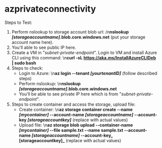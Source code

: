 # azprivateconnectivity

Steps to Test:
1. Perform nslookup to storage account blob url:
   /n**nslookup _[storageaccountname]_.blob.core.windows.net** (put your storage account name here).
3. You'll able to see public IP here.
4. Create a VM in "_subnet-private-endpoint_". Login to VM and install Azure CLI using this command:
   \n**curl -sL https://aka.ms/InstallAzureCLIDeb | sudo bash**
5. Steps to check:
   *  Login to Azure:
     \n**az login --tenant _[yourtenantID]_** (follow described steps)
   *  Perform nslookup:
     \n**nslookup _[storageaccountname]_.blob.core.windows.net**
   *  You'll be able to see private IP here which is from "_subnet-private-endpoint_".
6. Steps to create container and access the storage, upload file:
   * Create container:
     \n**az storage container create --name _[mycontainer]_ --account-name _[storageaccountname]_ --account-key _[storageaccountkey]_**   (replace with actual values)
   * Upload file:
     \n**az storage blob upload --container-name _[mycontainer]_ --file sample.txt --name sample.txt  --account-name _[storageaccountname]_ --account-key_ [storageaccountkey]_**  (replace with actual values)
